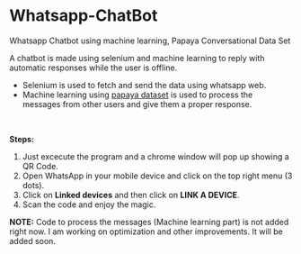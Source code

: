 # Whatsapp-ChatBot
Whatsapp Chatbot using machine learning, Papaya Conversational Data Set

<P> A chatbot is made using selenium and machine learning to reply with automatic responses while the user is offline.
  <br>
  <ul>
    <li> Selenium is used to fetch and send the data using whatsapp web.</li>
    <li> Machine learning using <a href="https://data.mendeley.com/" target="_blank">papaya dataset</a> is used to process the messages from other users and give them a proper response. </li>
   
  </ul>
  <br>
  
  <b>Steps:</b>
  1. Just excecute the program and a chrome window will pop up showing a QR Code.
  2. Open WhatsApp in your mobile device and click on the top right menu (3 dots).
  3. Click on <b>Linked devices</b> and then click on <b>LINK A DEVICE</b>.
  4. Scan the code and enjoy the magic.
 
  <b>NOTE:</b>  Code to process the messages (Machine learning part) is not added right now. I am working on optimization and other improvements. It will be added soon. 
